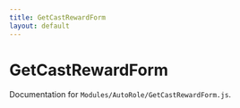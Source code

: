 ```yaml
---
title: GetCastRewardForm
layout: default
---
```


# GetCastRewardForm

Documentation for `Modules/AutoRole/GetCastRewardForm.js`.
